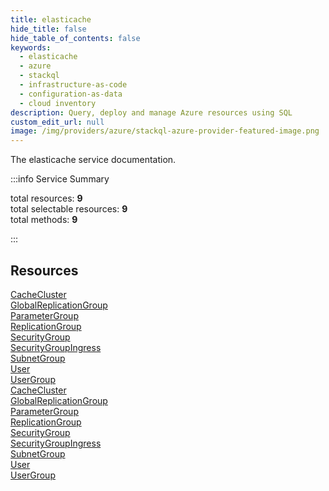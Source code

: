 ```yaml
---
title: elasticache
hide_title: false
hide_table_of_contents: false
keywords:
  - elasticache
  - azure
  - stackql
  - infrastructure-as-code
  - configuration-as-data
  - cloud inventory
description: Query, deploy and manage Azure resources using SQL
custom_edit_url: null
image: /img/providers/azure/stackql-azure-provider-featured-image.png
---
```


The elasticache service documentation.

:::info Service Summary

<div class="row">
<div class="providerDocColumn">
<span>total resources:&nbsp;<b>9</b></span><br />
<span>total selectable resources:&nbsp;<b>9</b></span><br />
<span>total methods:&nbsp;<b>9</b></span><br />
</div>
</div>

:::

## Resources
<div class="row">
<div class="providerDocColumn">
<a href="/providers/azure/elasticache/CacheCluster/">CacheCluster</a><br />
<a href="/providers/azure/elasticache/GlobalReplicationGroup/">GlobalReplicationGroup</a><br />
<a href="/providers/azure/elasticache/ParameterGroup/">ParameterGroup</a><br />
<a href="/providers/azure/elasticache/ReplicationGroup/">ReplicationGroup</a><br />
<a href="/providers/azure/elasticache/SecurityGroup/">SecurityGroup</a><br />
<a href="/providers/azure/elasticache/SecurityGroupIngress/">SecurityGroupIngress</a><br />
<a href="/providers/azure/elasticache/SubnetGroup/">SubnetGroup</a><br />
<a href="/providers/azure/elasticache/User/">User</a><br />
<a href="/providers/azure/elasticache/UserGroup/">UserGroup</a>
</div>
<div class="providerDocColumn">
<a href="/providers/azure/elasticache/CacheCluster/">CacheCluster</a><br />
<a href="/providers/azure/elasticache/GlobalReplicationGroup/">GlobalReplicationGroup</a><br />
<a href="/providers/azure/elasticache/ParameterGroup/">ParameterGroup</a><br />
<a href="/providers/azure/elasticache/ReplicationGroup/">ReplicationGroup</a><br />
<a href="/providers/azure/elasticache/SecurityGroup/">SecurityGroup</a><br />
<a href="/providers/azure/elasticache/SecurityGroupIngress/">SecurityGroupIngress</a><br />
<a href="/providers/azure/elasticache/SubnetGroup/">SubnetGroup</a><br />
<a href="/providers/azure/elasticache/User/">User</a><br />
<a href="/providers/azure/elasticache/UserGroup/">UserGroup</a>
</div>
</div>